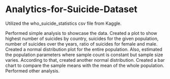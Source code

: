 # Analytics-for-Suicide-Dataset

Utilized the who_suicide_statistics csv file from Kaggle. 

Performed simple analysis to showcase the data. Created a plot to show highest number of suicides by country, suicides for the given population, number of suicides over the years, ratio of suicides for female and male.
Created a normal distribution plot for the entire population. Also, estimated the population parameters where sample count is constant but sample size varies. According to that, created another normal distribution. 
Created a bar chart to compare the sample means with the mean of the whole population. Performed other analysis. 
